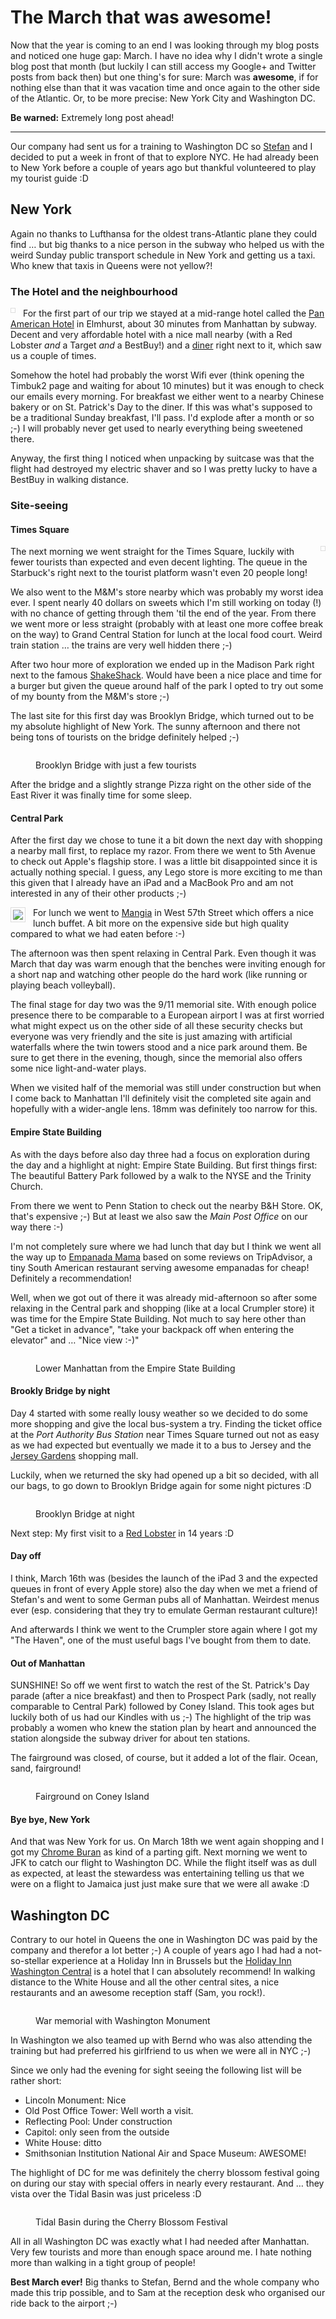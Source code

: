 # The March that was awesome!

Now that the year is coming to an end I was looking through my blog posts and noticed one huge gap: March. I have no idea why I didn't wrote a single blog post that month (but luckily I can still access my Google+ and Twitter posts from back then) but one thing's for sure: March was **awesome**, if for nothing else than that it was vacation time and once again to the other side of the Atlantic. Or, to be more precise: New York City and Washington DC.

**Be warned:** Extremely long post ahead!

------------------

Our company had sent us for a training to Washington DC so [Stefan][sm] and I decided to put a week in front of that to explore NYC. He had already been to New York before a couple of years ago but thankful volunteered to play my tourist guide :D 


## New York

Again no thanks to Lufthansa for the oldest trans-Atlantic plane they could find … but big thanks to a nice person in the subway who helped us with the weird Sunday public transport schedule in New York and getting us a taxi. Who knew that taxis in Queens were not yellow?!

### The Hotel and the neighbourhood

<img src="http://photos.h10n.me/photos/i-3vm67Ln/0/S/i-3vm67Ln-S.jpg" style="padding: 3px; border: 1px solid #DDD; float:left; margin: 0 12px 5px 0" alt="" />For the first part of our trip we stayed at a mid-range hotel called the [Pan American Hotel][pan] in Elmhurst, about 30 minutes from Manhattan by subway. Decent and very affordable hotel with a nice mall nearby (with a Red Lobster *and* a Target *and* a BestBuy!) and a [diner][pdin] right next to it, which saw us a couple of times.

Somehow the hotel had probably the worst Wifi ever (think opening the Timbuk2 page and waiting for about 10 minutes) but it was enough to check our emails every morning. For breakfast we either went to a nearby Chinese bakery or on St. Patrick's Day to the diner. If this was what's supposed to be a traditional Sunday breakfast, I'll pass. I'd explode after a month or so ;-) I will probably never get used to nearly everything being sweetened there.

Anyway, the first thing I noticed when unpacking by suitcase was that the flight had destroyed my electric shaver and so I was pretty lucky to have a BestBuy in walking distance.

### Site-seeing

#### Times Square

<a href="http://photos.h10n.me/date/2012-03-1/2012-03-31#!i=1748013870&k=64vQ4s6" style="float: right; margin: 0 0 5px 12px; padding: 3px; border: 1px solid #DDD"><img src="http://photos.h10n.me/photos/i-64vQ4s6/0/S/i-64vQ4s6-S.jpg" alt="" /></a>The next morning we went straight for the Times Square, luckily with fewer tourists than expected and even decent lighting. The queue in the Starbuck's right next to the tourist platform wasn't even 20 people long!

We also went to the M&M's store nearby which was probably my worst idea ever. I spent nearly 40 dollars on sweets which I'm still working on today (!) with no chance of getting through them 'til the end of the year. From there we went more or less straight (probably with at least one more coffee break on the way) to Grand Central Station for lunch at the local food court. Weird train station … the trains are very well hidden there ;-)

After two hour more of exploration we ended up in the Madison Park right next to the famous [ShakeShack][ss]. Would have been a nice place and time for a burger but given the queue around half of the park I opted to try out some of my bounty from the M&M's store ;-)

The last site for this first day was Brooklyn Bridge, which turned out to be my absolute highlight of New York. The sunny afternoon and there not being tons of tourists on the bridge definitely helped ;-)

<figure>
<img src="http://photos.h10n.me/photos/i-c9LJhsQ/0/XL/i-c9LJhsQ-XL.jpg" alt="" />
<figcaption><p>Brooklyn Bridge with just a few tourists</p></figcaption>
</figure>

After the bridge and a slightly strange Pizza right on the other side of the East River it was finally time for some sleep.

#### Central Park

After the first day we chose to tune it a bit down the next day with shopping a nearby mall first, to replace my razor. From there we went to 5th Avenue to check out Apple's flagship store. I was a little bit disappointed since it is actually nothing special. I guess, any Lego store is more exciting to me than this given that I already have an iPad and a MacBook Pro and am not interested in any of their other products ;-)

<a href="" style="padding: 3px; border: 1px solid #DDD; float:left; margin: 0 12px 5px 0"><img src="http://photos.h10n.me/photos/i-29xkGNt/0/M/i-29xkGNt-M.jpg" /></a>For lunch we went to [Mangia][man] in West 57th Street which offers a nice lunch buffet. A bit more on the expensive side but high quality compared to what we had eaten before :-)

The afternoon was then spent relaxing in Central Park. Even though it was March that day was warm enough that the benches were inviting enough for a short nap and watching other people do the hard work (like running or playing beach volleyball).

The final stage for day two was the 9/11 memorial site. With enough police presence there to be comparable to a European airport I was at first worried what might expect us on the other side of all these security checks but everyone was very friendly and the site is just amazing with artificial waterfalls where the twin towers stood and a nice park around them. Be sure to get there in the evening, though, since the memorial also offers some nice light-and-water plays.

When we visited half of the memorial was still under construction but when I come back to Manhattan I'll definitely visit the completed site again and hopefully with a wider-angle lens. 18mm was definitely too narrow for this.

#### Empire State Building

As with the days before also day three had a focus on exploration during the day and a highlight at night: Empire State Building. But first things first: The beautiful Battery Park followed by a walk to the NYSE and the Trinity Church.

From there we went to Penn Station to check out the nearby B&H Store. OK, that's expensive ;-) But at least we also saw the *Main Post Office* on our way there :-)

I'm not completely sure where we had lunch that day but I think we went all the way up to [Empanada Mama][em] based on some reviews on TripAdvisor, a tiny South American restaurant serving awesome empanadas for cheap! Definitely a recommendation!

Well, when we got out of there it was already mid-afternoon so after some relaxing in the Central park and shopping (like at a local Crumpler store) it was time for the Empire State Building. Not much to say here other than "Get a ticket in advance", "take your backpack off when entering the elevator" and … "Nice view :-)"

<figure>
<img src="http://photos.h10n.me/photos/i-7XhNrVx/0/XL/i-7XhNrVx-XL.jpg" alt="" />
<figcaption><p>Lower Manhattan from the Empire State Building</p></figcaption>
</figure> 

#### Brookly Bridge by night

Day 4 started with some really lousy weather so we decided to do some more shopping and give the local bus-system a try. Finding the ticket office at the *Port Authority Bus Station* near Times Square turned out not as easy as we had expected but eventually we made it to a bus to Jersey and the [Jersey Gardens][jg] shopping mall.

Luckily, when we returned the sky had opened up a bit so decided, with all our bags, to go down to Brooklyn Bridge again for some night pictures :D

<figure>
<img src="http://photos.h10n.me/photos/i-B7dz6vQ/0/XL/i-B7dz6vQ-XL.jpg" alt="" />
<figcaption><p>Brooklyn Bridge at night</p></figcaption>
</figure>

Next step: My first visit to a [Red Lobster][rl] in 14 years :D

#### Day off

I think, March 16th was (besides the launch of the iPad 3 and the expected queues in front of every Apple store) also the day when we met a friend of Stefan's and went to some German pubs all of Manhattan. Weirdest menus ever (esp. considering that they try to emulate German restaurant culture)!

And afterwards I think we went to the Crumpler store again where I got my "The Haven", one of the must useful bags I've bought from them to date.

#### Out of Manhattan

SUNSHINE! So off we went first to watch the rest of the St. Patrick's Day parade (after a nice breakfast) and then to Prospect Park (sadly, not really comparable to Central Park) followed by Coney Island. This took ages but luckily both of us had our Kindles with us ;-) The highlight of the trip was probably a women who knew the station plan by heart and announced the station alongside the subway driver for about ten stations.

The fairground was closed, of course, but it added a lot of the flair. Ocean, sand, fairground!

<figure>
<img src="http://photos.h10n.me/photos/i-RsTtHLk/0/XL/i-RsTtHLk-XL.jpg" alt="" />
<figcaption><p>Fairground on Coney Island</p></figcaption>
</figure>

#### Bye bye, New York

And that was New York for us. On March 18th we went again shopping and I got my [Chrome Buran][cb] as kind of a parting gift. Next morning we went to JFK to catch our flight to Washington DC. While the flight itself was as dull as expected, at least the stewardess was entertaining telling us that we were on a flight to Jamaica just just make sure that we were all awake :D

## Washington DC

Contrary to our hotel in Queens the one in Washington DC was paid by the company and therefor a lot better ;-) A couple of years ago I had had a not-so-stellar experience at a Holiday Inn in Brussels but the [Holiday Inn Washington Central][hi] is a hotel that I can absolutely recommend! In walking distance to the White House and all the other central sites, a nice restaurants and an awesome reception staff (Sam, you rock!).

<figure>
<img src="http://photos.h10n.me/photos/i-g6MTxfD/0/XL/i-g6MTxfD-XL.jpg" alt="" />
<figcaption><p>War memorial with Washington Monument</p></figcaption>
</figure>

In Washington we also teamed up with Bernd who was also attending the training but had preferred his girlfriend to us when we were all in NYC ;-)

Since we only had the evening for sight seeing the following list will be rather short:

* Lincoln Monument: Nice
* Old Post Office Tower: Well worth a visit.
* Reflecting Pool: Under construction
* Capitol: only seen from the outside
* White House: ditto
* Smithsonian Institution National Air and Space Museum: AWESOME!

The highlight of DC for me was definitely the cherry blossom festival going on during our stay with special offers in nearly every restaurant. And … they vista over the Tidal Basin was just priceless :D

<figure>
<img src="http://photos.h10n.me/photos/i-8NpQMKp/2/XL/i-8NpQMKp-XL.jpg" alt="" />
<figcaption><p>Tidal Basin during the Cherry Blossom Festival</p></figcaption>
</figure>

All in all Washington DC was exactly what I had needed after Manhattan. Very few tourists and more than enough space around me. I hate nothing more than walking in a tight group of people!

**Best March ever!** Big thanks to Stefan, Bernd and the whole company who made this trip possible, and to Sam at the reception desk who organised our ride back to the airport ;-)


[sm]: https://plus.google.com/u/1/108302701044629834801/about
[pan]: http://www.tripadvisor.com/ShowUserReviews-g47681-d126259-r126544319-Pan_American_Hotel-Elmhurst_New_York.html
[pdin]: http://www.tripadvisor.com/Restaurant_Review-g47681-d893803-Reviews-Pop_Diner-Elmhurst_New_York.html
[ss]: http://www.shakeshack.com/
[man]: http://mangiatogo.com/
[em]: http://www.tripadvisor.com/Restaurant_Review-g60763-d812585-Reviews-Empanada_Mama-New_York_City_New_York.html
[jg]: http://www.jerseygardens.com/
[rl]: http://www.redlobster.com/
[cb]: http://zerokspot.com/weblog/2012/04/15/chrome-buran/
[hi]: http://www.holidayinn.com/hotels/us/en/washington/wasct/hoteldetail